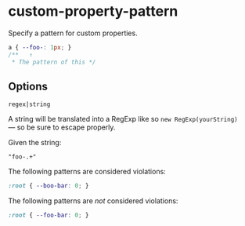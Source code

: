 # custom-property-pattern

Specify a pattern for custom properties.

<!-- prettier-ignore -->
```css
a { --foo-: 1px; }
/**   ↑
 * The pattern of this */
```

## Options

`regex|string`

A string will be translated into a RegExp like so `new RegExp(yourString)` — so be sure to escape properly.

Given the string:

```
"foo-.+"
```

The following patterns are considered violations:

<!-- prettier-ignore -->
```css
:root { --boo-bar: 0; }
```

The following patterns are _not_ considered violations:

<!-- prettier-ignore -->
```css
:root { --foo-bar: 0; }
```
